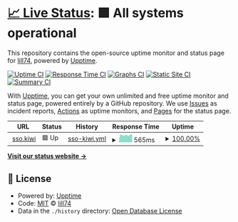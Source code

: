 # [📈 Live Status](https://uptime.sso.kiwi): <!--live status--> **🟩 All systems operational**

This repository contains the open-source uptime monitor and status page for [lill74](soulyi.io), powered by [Upptime](https://github.com/upptime/upptime).

[![Uptime CI](https://github.com/lill74/upptime/workflows/Uptime%20CI/badge.svg)](https://github.com/lill74/upptime/actions?query=workflow%3A%22Uptime+CI%22)
[![Response Time CI](https://github.com/lill74/upptime/workflows/Response%20Time%20CI/badge.svg)](https://github.com/lill74/upptime/actions?query=workflow%3A%22Response+Time+CI%22)
[![Graphs CI](https://github.com/lill74/upptime/workflows/Graphs%20CI/badge.svg)](https://github.com/lill74/upptime/actions?query=workflow%3A%22Graphs+CI%22)
[![Static Site CI](https://github.com/lill74/upptime/workflows/Static%20Site%20CI/badge.svg)](https://github.com/lill74/upptime/actions?query=workflow%3A%22Static+Site+CI%22)
[![Summary CI](https://github.com/lill74/upptime/workflows/Summary%20CI/badge.svg)](https://github.com/lill74/upptime/actions?query=workflow%3A%22Summary+CI%22)

With [Upptime](https://upptime.js.org), you can get your own unlimited and free uptime monitor and status page, powered entirely by a GitHub repository. We use [Issues](https://github.com/lill74/upptime/issues) as incident reports, [Actions](https://github.com/lill74/upptime/actions) as uptime monitors, and [Pages](https://uptime.sso.kiwi) for the status page.

<!--start: status pages-->
<!-- This summary is generated by Upptime (https://github.com/upptime/upptime) -->
<!-- Do not edit this manually, your changes will be overwritten -->
<!-- prettier-ignore -->
| URL | Status | History | Response Time | Uptime |
| --- | ------ | ------- | ------------- | ------ |
| <img alt="" src="https://favicons.githubusercontent.com/sso.kiwi" height="13"> [sso.kiwi](https://sso.kiwi) | 🟩 Up | [sso-kiwi.yml](https://github.com/lill74/upptime/commits/HEAD/history/sso-kiwi.yml) | <details><summary><img alt="Response time graph" src="./graphs/sso-kiwi/response-time-week.png" height="20"> 565ms</summary><br><a href="https://uptime.sso.kiwi/history/sso-kiwi"><img alt="Response time 766" src="https://img.shields.io/endpoint?url=https%3A%2F%2Fraw.githubusercontent.com%2Flill74%2Fupptime%2FHEAD%2Fapi%2Fsso-kiwi%2Fresponse-time.json"></a><br><a href="https://uptime.sso.kiwi/history/sso-kiwi"><img alt="24-hour response time 605" src="https://img.shields.io/endpoint?url=https%3A%2F%2Fraw.githubusercontent.com%2Flill74%2Fupptime%2FHEAD%2Fapi%2Fsso-kiwi%2Fresponse-time-day.json"></a><br><a href="https://uptime.sso.kiwi/history/sso-kiwi"><img alt="7-day response time 565" src="https://img.shields.io/endpoint?url=https%3A%2F%2Fraw.githubusercontent.com%2Flill74%2Fupptime%2FHEAD%2Fapi%2Fsso-kiwi%2Fresponse-time-week.json"></a><br><a href="https://uptime.sso.kiwi/history/sso-kiwi"><img alt="30-day response time 623" src="https://img.shields.io/endpoint?url=https%3A%2F%2Fraw.githubusercontent.com%2Flill74%2Fupptime%2FHEAD%2Fapi%2Fsso-kiwi%2Fresponse-time-month.json"></a><br><a href="https://uptime.sso.kiwi/history/sso-kiwi"><img alt="1-year response time 766" src="https://img.shields.io/endpoint?url=https%3A%2F%2Fraw.githubusercontent.com%2Flill74%2Fupptime%2FHEAD%2Fapi%2Fsso-kiwi%2Fresponse-time-year.json"></a></details> | <details><summary><a href="https://uptime.sso.kiwi/history/sso-kiwi">100.00%</a></summary><a href="https://uptime.sso.kiwi/history/sso-kiwi"><img alt="All-time uptime 96.04%" src="https://img.shields.io/endpoint?url=https%3A%2F%2Fraw.githubusercontent.com%2Flill74%2Fupptime%2FHEAD%2Fapi%2Fsso-kiwi%2Fuptime.json"></a><br><a href="https://uptime.sso.kiwi/history/sso-kiwi"><img alt="24-hour uptime 100.00%" src="https://img.shields.io/endpoint?url=https%3A%2F%2Fraw.githubusercontent.com%2Flill74%2Fupptime%2FHEAD%2Fapi%2Fsso-kiwi%2Fuptime-day.json"></a><br><a href="https://uptime.sso.kiwi/history/sso-kiwi"><img alt="7-day uptime 100.00%" src="https://img.shields.io/endpoint?url=https%3A%2F%2Fraw.githubusercontent.com%2Flill74%2Fupptime%2FHEAD%2Fapi%2Fsso-kiwi%2Fuptime-week.json"></a><br><a href="https://uptime.sso.kiwi/history/sso-kiwi"><img alt="30-day uptime 96.07%" src="https://img.shields.io/endpoint?url=https%3A%2F%2Fraw.githubusercontent.com%2Flill74%2Fupptime%2FHEAD%2Fapi%2Fsso-kiwi%2Fuptime-month.json"></a><br><a href="https://uptime.sso.kiwi/history/sso-kiwi"><img alt="1-year uptime 96.04%" src="https://img.shields.io/endpoint?url=https%3A%2F%2Fraw.githubusercontent.com%2Flill74%2Fupptime%2FHEAD%2Fapi%2Fsso-kiwi%2Fuptime-year.json"></a></details>

<!--end: status pages-->

[**Visit our status website →**](https://uptime.sso.kiwi)

## 📄 License

- Powered by: [Upptime](https://github.com/upptime/upptime)
- Code: [MIT](./LICENSE) © [lill74](soulyi.io)
- Data in the `./history` directory: [Open Database License](https://opendatacommons.org/licenses/odbl/1-0/)
